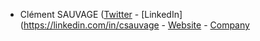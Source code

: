 - Clément SAUVAGE ([Twitter](https://twitter.com/clementsauvage) - [LinkedIn](https://linkedin.com/in/csauvage - [Website](https://clementsauvage.me) - [Company](https://lestontonslivreurs.com)
